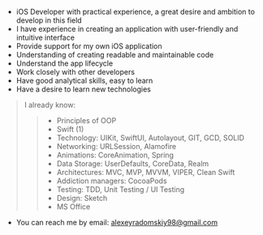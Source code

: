 - iOS Developer with practical experience, a great desire and ambition to develop in this field
- I have experience in creating an application with user-friendly and intuitive interface
- Provide support for my own iOS application
- Understanding of creating readable and maintainable code
- Understand the app lifecycle
- Work closely with other developers
- Have good analytical skills, easy to learn
- Have a desire to learn new technologies


> I already know:
>>  * Principles of OOP
>>  * Swift (1)
>>  * Technology: UIKit, SwiftUI, Autolayout, GIT, GCD, SOLID
>>  * Networking: URLSession, Alamofire
>>  * Animations: CoreAnimation, Spring
>>  * Data Storage: UserDefaults, CoreData, Realm
>>  * Architectures: MVC, MVP, MVVM, VIPER, Clean Swift
>>  * Addiction managers: CocoaPods
>>  * Testing: TDD, Unit Testing / UI Testing
>>  * Design: Sketch
>>  * MS Office
    
- You can reach me by email: alexeyradomskiy98@gmail.com
